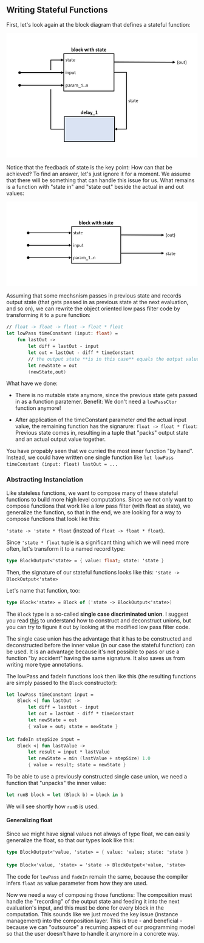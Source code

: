 
## Writing Stateful Functions

First, let's look again at the block diagram that defines a stateful function:

![Block with state](./bs_block_with_state.png)

Notice that the feedback of state is the key point: How can that be achieved? To find an answer, let's just ignore it for a moment. We assume that there will be something that can handle this issue for us. What remains is a function with "state in" and "state out" beside the actual in and out values:

![block_with_state_no_feedback](./bs_block_with_state_no_feedback.png)

Assuming that some mechsnism passes in previous state and records output state (that gets passed in as previous state at the next evaluation, and so on), we can rewrite the object oriented low pass filter code by transforming it to a pure function:

```fsharp
// float -> float -> float -> float * float
let lowPass timeConstant (input: float) =
    fun lastOut ->
        let diff = lastOut - input
        let out = lastOut - diff * timeConstant
        // the output state **is in this case** equals the output value
        let newState = out
        (newState,out)
```

What have we done:

* There is no mutable state anymore, since the previous state gets passed in as a function paratemer. Benefit: We don't need a `lowPassCtor` function anymore!

* After application of the timeConstant parameter _and_ the actual input value, the remaining function has the signarure: ```float -> float * float```: Previous state comes in, resulting in a tuple that "packs" output state and an actual output value together.
  
<hint>

You have propably seen that we curried the most inner function "by hand". Instead, we could have written one single function like ```let lowPass timeConstant (input: float) lastOut = ...```

</hint>

### Abstracting Instanciation

Like stateless functions, we want to compose many of these stateful functions to build more high level computations. Since we not only want to compose functions that work like a low pass filter (with float as state), we generalize the function, so that in the end, we are looking for a way to compose functions that look like this:

``` 'state -> 'state * float ``` (instead of ```float -> float * float```).

Since ``` 'state * float ``` tuple is a significant thing which we will need more often, let's transform it to a named record type:

```fsharp
type BlockOutput<'state> = { value: float; state: 'state }
```

Then, the signature of our stateful functions looks like this:
``` 'state -> BlockOutput<'state> ```

Let's name that function, too:

```fsharp
type Block<'state> = Block of ('state -> BlockOutput<'state>)
```

The `Block` type is a so-called **single case discriminated union**. I suggest you read [this](https://fsharpforfunandprofit.com/posts/designing-with-types-single-case-dus/) to understand how to construct and deconstruct unions, but you can try to figure it out by looking at the modified low pass filter code.

The single case union has the advantage that it has to be constructed and deconstructed before the inner value (in our case the stateful function) can be used. It is an advantage because it's not possible to pass or use a function "by accident" having the same signature. It also saves us from writing more type annotations.

The lowPass and fadeIn functions look then like this (the resulting functions are simply passed to the `Block` constructor):

```fsharp
let lowPass timeConstant input =
    Block <| fun lastOut ->
        let diff = lastOut - input
        let out = lastOut - diff * timeConstant
        let newState = out
        { value = out; state = newState }

let fadeIn stepSize input =
    Block <| fun lastValue ->
        let result = input * lastValue
        let newState = min (lastValue + stepSize) 1.0
        { value = result; state = newState }
```

To be able to use a previously constructed single case union, we need a function that "unpacks" the inner value:

```fsharp
let runB block = let (Block b) = block in b
```

We will see shortly how `runB` is used.

#### Generalizing float

Since we might have signal values not always of type float, we can easily generalize the float, so that our types look like this:

```fsharp
type BlockOutput<'value, 'state> = { value: 'value; state: 'state }

type Block<'value, 'state> = 'state -> BlockOutput<'value, 'state>
```

The code for `lowPass` and `fadeIn` remain the same, because the compiler infers `float` as value parameter from how they are used.

Now we need a way of composing those functions: The composition must handle the "recording" of the output state and feeding it into the next evaluation's input, and this must be done for every block in the computation. This sounds like we just moved the key issue (instance management) into the composition layer. This is true - and beneficial - because we can "outsource" a recurring aspect of our programming model so that the user doesn't have to handle it anymore in a concrete way.
